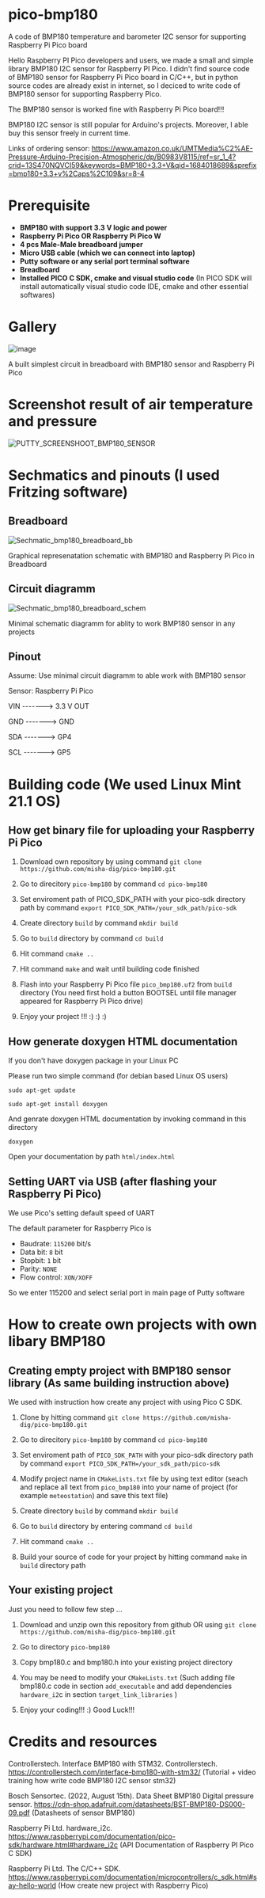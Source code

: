 # pico-bmp180
A code of BMP180 temperature and barometer I2C sensor for supporting Raspberry Pi Pico board 

Hello Raspberry PI Pico developers and users, we made a small and simple library BMP180 I2C sensor for Raspberry PI Pico. I didn't find source code of BMP180 sensor for Raspberry Pi Pico board in C/C++, but in python source codes are already exist in internet, so I deciced to write code of BMP180 sensor for supporting Raspberry Pico.

The BMP180 sensor is worked fine with Raspberry Pi Pico board!!!

BMP180 I2C sensor is still popular for Arduino's projects. Moreover, I able buy this sensor freely in current time. 

Links of ordering sensor: https://www.amazon.co.uk/UMTMedia%C2%AE-Pressure-Arduino-Precision-Atmospheric/dp/B0983V8115/ref=sr_1_4?crid=13S470NQVCI59&keywords=BMP180+3.3+V&qid=1684018689&sprefix=bmp180+3.3+v%2Caps%2C109&sr=8-4


# Prerequisite

* **BMP180 with support 3.3 V logic and power**
* **Raspberry Pi Pico OR Raspberry Pi Pico W**
* **4 pcs Male-Male breadboard jumper**
* **Micro USB cable (which we can connect into laptop)**
* **Putty software or any serial port terminal software** 
* **Breadboard**
* **Installed PICO C SDK, cmake and visual studio code** (In PICO SDK will install automatically visual studio code IDE, cmake and other essential softwares)

# Gallery

![image](https://github.com/misha-dig/pico-bmp180/assets/55639759/8021c95e-e0e8-4662-a0ad-58a35fe5a814)

A built simplest circuit in breadboard with BMP180 sensor and Raspberry Pi Pico

# Screenshot result of air temperature and pressure 

![PUTTY_SCREENSHOOT_BMP180_SENSOR](https://github.com/misha-dig/pico-bmp180/assets/55639759/93d44e74-1c56-4e95-8f4c-7ae87be4087a)

# Sechmatics and pinouts (I used Fritzing software)

## Breadboard

![Sechmatic_bmp180_breadboard_bb](https://github.com/misha-dig/pico-bmp180/assets/55639759/e0398448-72d8-4f70-922c-ee3bfb7d78f7)

Graphical represenatation schematic with BMP180 and Raspberry Pi Pico in Breadboard

## Circuit diagramm

![Sechmatic_bmp180_breadboard_schem](https://github.com/misha-dig/pico-bmp180/assets/55639759/d015a2c3-07e0-4031-914a-d786219e3c64)

Minimal schematic diagramm for ablity to work BMP180 sensor in any projects 

## Pinout 

Assume: Use minimal circuit diagramm to able work with BMP180 sensor

Sensor:      Raspberry Pi Pico

VIN -------> 3.3 V OUT 

GND -------> GND

SDA -------> GP4

SCL -------> GP5

# Building code (We used Linux Mint 21.1 OS)

## How get binary file for uploading your Raspberry Pi Pico

1. Download own repository by using command ```git clone https://github.com/misha-dig/pico-bmp180.git```

2. Go to direcitory ```pico-bmp180``` by command ```cd pico-bmp180```

3. Set enviroment path of PICO_SDK_PATH with your pico-sdk directory path by command ```export PICO_SDK_PATH=/your_sdk_path/pico-sdk```

4. Create directory ```build``` by command ```mkdir build```

5. Go to ```build``` directory by command ```cd build```

6. Hit command ```cmake ..```

7. Hit command ```make``` and wait until building code finished  

8. Flash into your Raspberry Pi Pico file ```pico_bmp180.uf2``` from ```build``` directory (You need first hold a button BOOTSEL until file manager appeared for Raspberry Pi Pico drive)

9. Enjoy your project !!! :) :) :)

## How generate doxygen HTML documentation

If you don't have doxygen package in your Linux PC

Please run two simple command (for debian based Linux OS users)

```sudo apt-get update```

```sudo apt-get install doxygen```

And genrate doxygen HTML documentation by invoking command in this directory

```doxygen``` 

Open your documentation by path ```html/index.html```

## Setting UART via USB (after flashing your Raspberry Pi Pico)

We use Pico's setting default speed of UART

The default parameter for Raspberry Pico is

* Baudrate: ```115200``` bit/s
* Data bit: ```8``` bit
* Stopbit: ```1``` bit 
* Parity: ```NONE```
* Flow control: ```XON/XOFF```

So we enter 115200 and select serial port in main page of Putty software

# How to create own projects with own libary BMP180

## Creating empty project with BMP180 sensor library (As same building instruction above)

We used with instruction how create any project with using Pico C SDK. 

1. Clone by hitting command ```git clone https://github.com/misha-dig/pico-bmp180.git```

2. Go to direcitory ```pico-bmp180``` by command ```cd pico-bmp180```

3. Set enviroment path of ```PICO_SDK_PATH``` with your pico-sdk directory path by command ```export PICO_SDK_PATH=/your_sdk_path/pico-sdk```

4. Modify project name in ```CMakeLists.txt``` file by using text editor (seach and replace all text from ```pico_bmp180``` into your name of project (for example ```meteostation```) and save this text file) 

5. Create directory ```build``` by command ```mkdir build```

6. Go to ```build``` directory by entering command ```cd build``` 

7. Hit command ```cmake ..```

8. Build your source of code for your project by hitting command ```make``` in ```build``` directory path 

## Your existing project

Just you need to follow few step ... 

1. Download and unzip own this repository from github OR using ```git clone https://github.com/misha-dig/pico-bmp180.git```

2. Go to directory ```pico-bmp180```

3. Copy bmp180.c and bmp180.h into your existing project directory

4. You may be need to modify your ```CMakeLists.txt``` (Such adding file bmp180.c code in section ```add_executable``` and add dependencies ```hardware_i2```c in section ```target_link_libraries``` )  

5. Enjoy your coding!!! :) Good Luck!!!  

# Credits and resources

Controllerstech. Interface BMP180 with STM32. Controllerstech. https://controllerstech.com/interface-bmp180-with-stm32/ (Tutorial + video training how write code BMP180 I2C sensor stm32)

Bosch Sensortec. (2022, August 15th). Data Sheet BMP180 Digital pressure sensor. https://cdn-shop.adafruit.com/datasheets/BST-BMP180-DS000-09.pdf (Datasheets of sensor BMP180)

Raspberry Pi Ltd. hardware_i2c. https://www.raspberrypi.com/documentation/pico-sdk/hardware.html#hardware_i2c (API Documentation of Raspberry PI Pico C SDK)

Raspberry Pi Ltd. The C/C++ SDK. https://www.raspberrypi.com/documentation/microcontrollers/c_sdk.html#say-hello-world (How create new project with Raspberry Pico)
